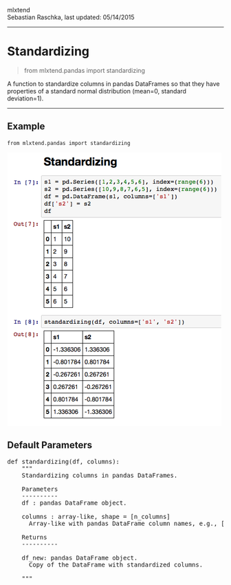 mlxtend  
Sebastian Raschka, last updated: 05/14/2015


<hr>

# Standardizing

> from mlxtend.pandas import standardizing

A function to standardize columns in pandas DataFrames so that they have properties of a standard normal distribution (mean=0, standard deviation=1).

<hr>

## Example


	from mlxtend.pandas import standardizing

![](./img/pandas_scaling_standardizing.png)
    

## Default Parameters

<pre>def standardizing(df, columns):
    """
    Standardizing columns in pandas DataFrames.

    Parameters
    ----------
    df : pandas DataFrame object.

    columns : array-like, shape = [n_columns]
      Array-like with pandas DataFrame column names, e.g., ['col1', 'col2', ...]

    Returns
    ----------

    df_new: pandas DataFrame object.
      Copy of the DataFrame with standardized columns.

    """</pre>
